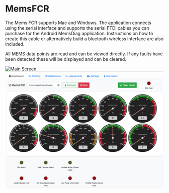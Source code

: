 # MemsFCR 
The Mems FCR supports Mac and Windows. The application connects using the serial interface and supports the serial FTDI cables you can purchase for the Android MemsDiag application. Instructions on how to create this cable or alternatively build a bluetooth wireless interface are also included.

All MEMS data points are read and can be viewed directly. If any faults have been detected these will be displayed and can be cleared.

 
![Main Screen](https://cdn-images-1.medium.com/max/2400/1*LHDyJlOKgkn6hBRUhM4iWg.png)
![Dashboard](./resources/screenshots/dashboard.png)